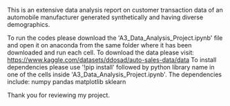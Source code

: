 This is an extensive data analysis report on customer transaction data of an automobile manufacturer generated synthetically and having diverse demographics.

To run the codes please download the 'A3_Data_Analysis_Project.ipynb' file and open it on anaconda from the same folder where it has been downloaded and run each cell.
To download the data please visit: https://www.kaggle.com/datasets/ddosad/auto-sales-data/data
To install dependencies please use '!pip install' followed by python library name in one of the cells inside 'A3_Data_Analysis_Project.ipynb'.
The dependencies include:
numpy
pandas
matplotlib
sklearn

Thank you for reviewing my project.